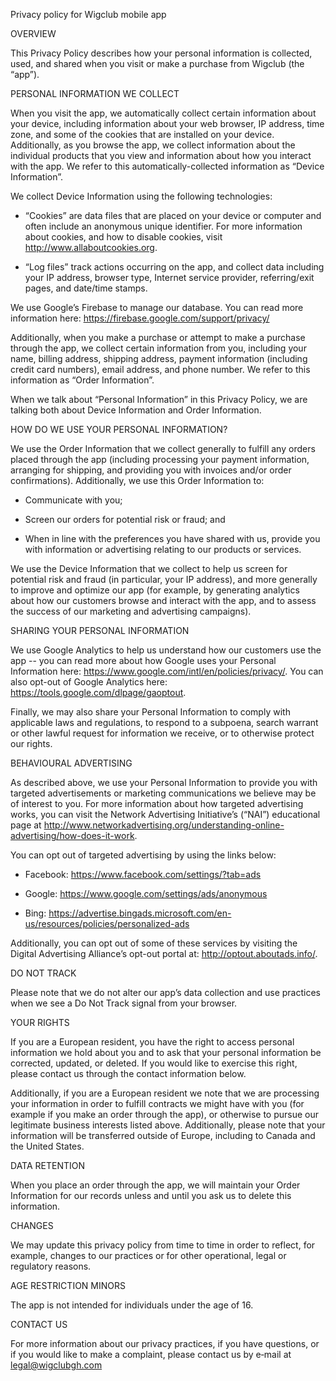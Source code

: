 
Privacy policy for Wigclub mobile app


OVERVIEW

 

This Privacy Policy describes how your personal information is collected, used, and shared when you visit or make a purchase from Wigclub (the “app”).

 

PERSONAL INFORMATION WE COLLECT

When you visit the app, we automatically collect certain information about your device, including information about your web browser, IP address, time zone, and some of the cookies that are installed on your device. Additionally, as you browse the app, we collect information about the individual products that you view and information about how you interact with the app. We refer to this automatically-collected information as “Device Information”.

 

We collect Device Information using the following technologies:

- “Cookies” are data files that are placed on your device or computer and often include an anonymous unique identifier. For more information about cookies, and how to disable cookies, visit http://www.allaboutcookies.org.

- “Log files” track actions occurring on the app, and collect data including your IP address, browser type, Internet service provider, referring/exit pages, and date/time stamps.

We use Google’s Firebase to manage our database. You can read more information here: https://firebase.google.com/support/privacy/


 

Additionally, when you make a purchase or attempt to make a purchase through the app, we collect certain information from you, including your name, billing address, shipping address, payment information (including credit card numbers), email address, and phone number. We refer to this information as “Order Information”.

 

When we talk about “Personal Information” in this Privacy Policy, we are talking both about Device Information and Order Information.

 
 

HOW DO WE USE YOUR PERSONAL INFORMATION?

 
We use the Order Information that we collect generally to fulfill any orders placed through the app (including processing your payment information, arranging for shipping, and providing you with invoices and/or order confirmations). Additionally, we use this Order Information to:

- Communicate with you;

- Screen our orders for potential risk or fraud; and

- When in line with the preferences you have shared with us, provide you with information or advertising relating to our products or services.


We use the Device Information that we collect to help us screen for potential risk and fraud (in particular, your IP address), and more generally to improve and optimize our app (for example, by generating analytics about how our customers browse and interact with the app, and to assess the success of our marketing and advertising campaigns).

 

 

SHARING YOUR PERSONAL INFORMATION


We use Google Analytics to help us understand how our customers use the app -- you can read more about how Google uses your Personal Information here: https://www.google.com/intl/en/policies/privacy/. You can also opt-out of Google Analytics here: https://tools.google.com/dlpage/gaoptout.

Finally, we may also share your Personal Information to comply with applicable laws and regulations, to respond to a subpoena, search warrant or other lawful request for information we receive, or to otherwise protect our rights.

 

BEHAVIOURAL ADVERTISING

As described above, we use your Personal Information to provide you with targeted advertisements or marketing communications we believe may be of interest to you. For more information about how targeted advertising works, you can visit the Network Advertising Initiative’s (“NAI”) educational page at http://www.networkadvertising.org/understanding-online-advertising/how-does-it-work.
 

You can opt out of targeted advertising by using the links below:

- Facebook: https://www.facebook.com/settings/?tab=ads

- Google: https://www.google.com/settings/ads/anonymous

- Bing: https://advertise.bingads.microsoft.com/en-us/resources/policies/personalized-ads

Additionally, you can opt out of some of these services by visiting the Digital Advertising Alliance’s opt-out portal at: http://optout.aboutads.info/.

 

DO NOT TRACK 

Please note that we do not alter our app’s data collection and use practices when we see a Do Not Track signal from your browser.



YOUR RIGHTS

If you are a European resident, you have the right to access personal information we hold about you and to ask that your personal information be corrected, updated, or deleted. If you would like to exercise this right, please contact us through the contact information below.

Additionally, if you are a European resident we note that we are processing your information in order to fulfill contracts we might have with you (for example if you make an order through the app), or otherwise to pursue our legitimate business interests listed above. Additionally, please note that your information will be transferred outside of Europe, including to Canada and the United States.

 
DATA RETENTION

When you place an order through the app, we will maintain your Order Information for our records unless and until you ask us to delete this information.

 
CHANGES

We may update this privacy policy from time to time in order to reflect, for example, changes to our practices or for other operational, legal or regulatory reasons.

 

AGE RESTRICTION
MINORS

The app is not intended for individuals under the age of 16.

 
CONTACT US

For more information about our privacy practices, if you have questions, or if you would like to make a complaint, please contact us by e‑mail at legal@wigclubgh.com
